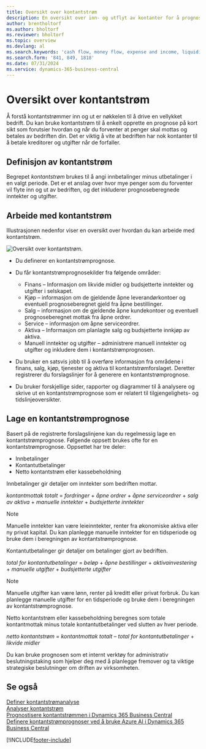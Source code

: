 ```yaml
---
title: Oversikt over kontantstrøm
description: En oversikt over inn- og utflyt av kontanter for å prognostisere penger som skal mottas og utbetales.
author: brentholtorf
ms.author: bholtorf
ms.reviewer: bholtorf
ms.topic: overview
ms.devlang: al
ms.search.keywords: 'cash flow, money flow, expense and income, liquidity, cash receipts minus cash payments'
ms.search.form: '841, 849, 1818'
ms.date: 07/31/2024
ms.service: dynamics-365-business-central
---
```


# Oversikt over kontantstrøm

Å forstå kontantstrømmer inn og ut er nøkkelen til å drive en vellykket bedrift. Du kan bruke kontantstrøm til å enkelt opprette en prognose på kort sikt som forutsier hvordan og når du forventer at penger skal mottas og betales av bedriften din. Det er viktig å vite at bedriften har nok kontanter til å betale kreditorer og utgifter når de forfaller.

## Definisjon av kontantstrøm

Begrepet *kontantstrøm* brukes til å angi innbetalinger minus utbetalinger i en valgt periode. Det er et anslag over hvor mye penger som du forventer vil flyte inn og ut av bedriften, og det inkluderer prognoseberegnede inntekter og utgifter.

## Arbeide med kontantstrøm

Illustrasjonen nedenfor viser en oversikt over hvordan du kan arbeide med kontantstrøm.

![Oversikt over kontantstrøm.](media/finance_cash_flow_overview.png "Oversikt over kontantstrøm")

- Du definerer en kontantstrømprognose.  

- Du får kontantstrømprognosekilder fra følgende områder:  

  - Finans – Informasjon om likvide midler og budsjetterte inntekter og utgifter i selskapet.  
  - Kjøp – informasjon om de gjeldende åpne leverandørkontoer og eventuell prognoseberegnet gjeld fra åpne bestillinger.  
  - Salg – informasjon om de gjeldende åpne kundekontoer og eventuell prognoseberegnet mottak fra åpne ordrer.  
  - Service – informasjon om åpne serviceordrer.  
  - Aktiva – Informasjon om planlagte salg og budsjetterte innkjøp av aktiva.  
  - Manuell inntekter og utgifter – administrere manuell inntekter og utgifter og inkludere dem i kontantstrømprognosen.  
- Du bruker en satsvis jobb til å overføre informasjon fra områdene i finans, salg, kjøp, tjenester og aktiva til kontantstrømforslaget. Deretter registrerer du forslagslinjer for å generere en kontantstrømprognose.  
- Du bruker forskjellige sider, rapporter og diagrammer til å analysere og skrive ut en kontantstrømprognose som er relatert til tilgjengelighets- og tidslinjeoversikter.  

## Lage en kontantstrømprognose

Basert på de registrerte forslagslinjene kan du regelmessig lage en kontantstrømprognose. Følgende oppsett brukes ofte for en kontantstrømprognose. Oppsettet har tre deler:

- Innbetalinger  
- Kontantutbetalinger  
- Netto kontantstrøm eller kassebeholdning  

Innbetalinger gir detaljer om inntekter som bedriften mottar.

*kontantmottak totalt* = *fordringer* + *åpne ordrer* + *åpne serviceordrer* + *salg av aktiva* + *manuelle inntekter* + *budsjetterte inntekter*

> [!NOTE]
> Manuelle inntekter kan være leieinntekter, renter fra økonomiske aktiva eller ny privat kapital. Du kan planlegge manuelle inntekter for en tidsperiode og bruke dem i beregningen av kontantstrømprognose.

Kontantutbetalinger gir detaljer om betalinger gjort av bedriften.

*total for kontantutbetalinger* = *beløp* + *åpne bestillinger* + *aktivainvestering* + *manuelle utgifter* + *budsjetterte utgifter*

> [!NOTE]
> Manuelle utgifter kan være lønn, renter på kreditt eller privat forbruk. Du kan planlegge manuelle utgifter for en tidsperiode og bruke dem i beregningen av kontantstrømprognose.

Netto kontantstrøm eller kassebeholdning beregnes som totale kontantmottak minus totale kontantutbetalinger ved slutten av hver periode.

*netto kontantstrøm* = *kontantmottak totalt* – *total for kontantutbetalinger* + *likvide midler*

Du kan bruke prognosen som et internt verktøy for administrativ beslutningstaking som hjelper deg med å planlegge fremover og ta viktige strategiske beslutninger om driften av virksomheten.

## Se også

[Definer kontantstrømanalyse](finance-setup-cash-flow-analyses.md)  
[Analyser kontantstrøm](finance-analyze-cash-flow.md)  
[Prognostisere kontantstrømmen i Dynamics 365 Business Central](/training/modules/forecast-cash-flow-dynamics-365-business-central/index)  
[Definere kontantstrømprognoser ved å bruke Azure AI i Dynamics 365 Business Central](/training/modules/setup-cash-flow-forecasts/)  

[!INCLUDE[footer-include](includes/footer-banner.md)]

